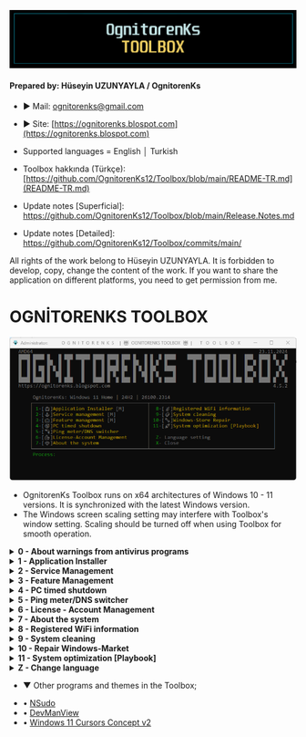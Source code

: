 ![Repo1](https://raw.githubusercontent.com/OgnitorenKs12/Toolbox/main/.github/Repo-SS/Title.png)

#### Prepared by: Hüseyin UZUNYAYLA / OgnitorenKs
- ► Mail: ognitorenks@gmail.com
- ► Site: [https://ognitorenks.blospot.com](https://ognitorenks.blospot.com)
- Supported languages = English │ Turkish
- Toolbox hakkında (Türkçe): [https://github.com/OgnitorenKs12/Toolbox/blob/main/README-TR.md](README-TR.md)

- Update notes [Superficial]: https://github.com/OgnitorenKs12/Toolbox/blob/main/Release.Notes.md
- Update notes [Detailed]: https://github.com/OgnitorenKs12/Toolbox/commits/main/

All rights of the work belong to Hüseyin UZUNYAYLA. It is forbidden to develop, copy, change the content of the work. If you want to share the application on different platforms, you need to get permission from me.

# OGNİTORENKS TOOLBOX

![Tool0](https://raw.githubusercontent.com/OgnitorenKs12/Toolbox/main/.github/EN-SS/0.png)

- OgnitorenKs Toolbox runs on x64 architectures of Windows 10 - 11 versions. It is synchronized with the latest Windows version.
- The Windows screen scaling setting may interfere with Toolbox's window setting. Scaling should be turned off when using Toolbox for smooth operation.

<details>
<B><summary> 0 - About warnings from antivirus programs</B></summary>

- Some antiviruses may report Toolbox as a virus due to the regedit registry and NSudo authorization tool.
- Online unattended installation and update tools can also be reported as viruses by antiviruses. 
- You may wonder why it detects a virus if there is no virus. Windows scripts are always detected as threats by antiviruses. When we install and update with the unattended tool, we download the updated files from the github repository, extract and delete them with the powershell command and run the program. When the antivirus evaluates this process in its algorithm, it gives a risky warning.
- The codes of my work are open. There is no encryption. You can check with peace of mind.

</details>

<details>
<B><summary> 1 - Application Installer</B></summary>

The programs in this section are selected among free applications. The All in One Runtimes section includes C++ 2005-2022 / Java / XNA Framework / OpenAL / DirectX. Other programs are detailed by categories.
o. If the program does not install, there is a problem with the UAC settings. To solve this, activate the setting in the 'Control Panel' ► 'UAC' section and restart the system. After the system is turned on, you can turn off 'UAC'.

![Tool1](https://raw.githubusercontent.com/OgnitorenKs12/Toolbox/main/.github/EN-SS/1.png)

</details>
<details>
<B><summary> 2 - Service Management</B></summary>

You can turn the services off and on according to your needs. Detailed information about services is available in the Toolbox. You cannot reactivate uninstalled services.

![Tool2.1](https://raw.githubusercontent.com/OgnitorenKs12/Toolbox/main/.github/EN-SS/2.png)

</details>
<details>
<B><summary> 3 - Feature Management</B></summary>

You can check the status of components on the system. You can easily delete components you don't need. There is no section in Toolbox to recover deleted components. Therefore, be careful with the components you remove. The necessary information is given in the section.

![Tool2](https://raw.githubusercontent.com/OgnitorenKs12/Toolbox/main/.github/EN-SS/3.1.png)
![Tool3](https://raw.githubusercontent.com/OgnitorenKs12/Toolbox/main/.github/EN-SS/3.2.png)

</details>
<details>
<B><summary> 4 - PC timed shutdown</B></summary>

In this section you need to enter the shutdown time in minutes. It will inform you if there is a shutdown process. When you dial this section again, it gives you the option to close the shutdown you have done.

![Tool4.1](https://raw.githubusercontent.com/OgnitorenKs12/Toolbox/main/.github/EN-SS/4.1.png)
![Tool4.2](https://raw.githubusercontent.com/OgnitorenKs12/Toolbox/main/.github/EN-SS/4.2.png)

</details>
<details>
<B><summary> 5 - Ping meter/DNS switcher</B></summary>

You can measure the ping time of a specific web page or IP address. You can change registered DNS addresses with a single click.

![Tool5](https://raw.githubusercontent.com/OgnitorenKs12/Toolbox/main/.github/EN-SS/5.png)

</details>
<details>
<B><summary> 6 - License - Account Management</B></summary>

Provides detailed management and viewing of user accounts and licenses.

![Tool6](https://raw.githubusercontent.com/OgnitorenKs12/Toolbox/main/.github/EN-SS/6.png)

</details>
<details>
<B><summary> 7 - About the system</B></summary>

Shows basic information about the installed Windows system and your hardware.

![Tool7](https://raw.githubusercontent.com/OgnitorenKs12/Toolbox/main/.github/EN-SS/7.png)

</details>
<details>
<B><summary> 8 - Registered WiFi information</B></summary>

Lists WiFi information that has already been used in the system.

![Tool8](https://raw.githubusercontent.com/OgnitorenKs12/Toolbox/main/.github/EN-SS/8.png)

</details>
<details>
<B><summary> 9 - System cleaning</B></summary>

It performs a general cleaning of the Windows system. Quickly cleans locations where temp and junk files are stored. Does not delete browser cache or junk files from other programs.

</details>
<details>
<B><summary> 10 - Repair Windows-Market</B></summary>

On Windows systems, it checks and applies repair options for conditions that Microsoft recommends and that I have detected.

</details>

<details>
<B><summary> 11 - System optimization [Playbook]</B></summary>

![Playbook](https://raw.githubusercontent.com/OgnitorenKs12/Toolbox/main/.github/TR-SS/playbook.png)

Streamlines Windows 10/11 22H2+ systems by performing system tuning.
Adjusts privacy and performance settings. All settings have been tested.
For detailed information about the subject, you can review my blog page; https://ognitorenks.blogspot.com/2023/08/windows-10-11-performans-duzenlemesi.html

![Tool11](https://raw.githubusercontent.com/OgnitorenKs12/Toolbox/main/.github/EN-SS/11.png)

Once you get past the warnings and prompts section, you can quickly change a few settings in the toolbox that may differ for different users.
You can also choose to edit the pattern file from the routing information for more extensive customization.
WARNING: The content of the pattern file is in Turkish.

![Tool11.2](https://raw.githubusercontent.com/OgnitorenKs12/Toolbox/main/.github/EN-SS/11.2.png)

</details>

<details>
<B><summary> Z - Change language</B></summary>

The Toolbox language is automatically selected on the first launch of the application according to the system default language. If you want to use a different language option, you can change it here.

![ToolZ](https://raw.githubusercontent.com/OgnitorenKs12/Toolbox/main/.github/EN-SS/Z.png)

</details>

- ▼ Other programs and themes in the Toolbox;
* • [NSudo](https://github.com/M2TeamArchived/NSudo)
* • [DevManView](https://www.nirsoft.net/utils/device_manager_view.html)
* • [Windows 11 Cursors Concept v2](https://www.deviantart.com/jepricreations/art/Windows-11-Cursors-Concept-v2-886489356)
